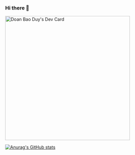 ### Hi there 👋

<!--
**duydoanx/duydoanx** is a ✨ _special_ ✨ repository because its `README.md` (this file) appears on your GitHub profile.

Here are some ideas to get you started:

- 🔭 I’m currently working on ...
- 🌱 I’m currently learning ...
- 👯 I’m looking to collaborate on ...
- 🤔 I’m looking for help with ...
- 💬 Ask me about ...
- 📫 How to reach me: ...
- 😄 Pronouns: ...
- ⚡ Fun fact: ...
-->

<a href="https://app.daily.dev/duydoan"><img src="https://api.daily.dev/devcards/c13004c2614440f4810c4c49edf63afd.png?r=5hl" width="400" alt="Doan Bao Duy's Dev Card"/></a>

[![Anurag's GitHub stats](https://github-readme-stats.vercel.app/api?username=duydoanx)](https://github.com/anuraghazra/github-readme-stats)
